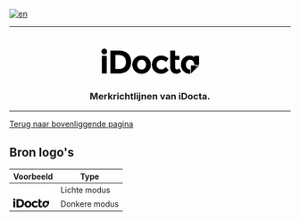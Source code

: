 [![en](https://img.shields.io/badge/lang-en-red.svg)](https://github.com/iDocta/brand-guide/blob/main/logo/source/README.md)

---

<h1 align="center">
    <a href="https://www.idocta.be">    
        <picture>
            <source media="(prefers-color-scheme: dark)" srcset="https://raw.githubusercontent.com/iDocta/brand-guide/main/logo/source/idocta-white.svg">
            <source media="(prefers-color-scheme: light)" srcset="https://raw.githubusercontent.com/iDocta/brand-guide/main/logo/source/idocta-black.svg">
            <img width="175px" alt="Shows a black logo in light color mode and a white one in dark color mode." src="https://raw.githubusercontent.com/iDocta/brand-guide/main/logo/source/idocta-black.svg">
        </picture>
    </a> 
</h1>
 
<h3 align="center">Merkrichtlijnen van iDocta.</h3>

---

[Terug naar bovenliggende pagina](../README.nl.md)

## Bron logo's

| Voorbeeld                                                                                                   | Type          |
| ----------------------------------------------------------------------------------------------------------- | ------------- |
| <img src='https://github.com/iDocta/brand-guide/blob/main/logo/source/idocta-white.svg' width='64' alt=''/> | Lichte modus  |
| <img src='https://github.com/iDocta/brand-guide/blob/main/logo/source/idocta-black.svg' width='64' alt=''/> | Donkere modus |